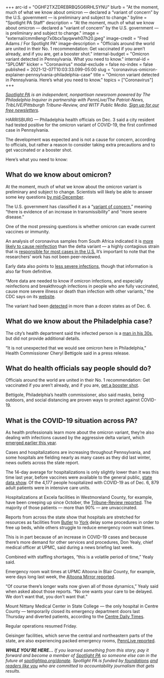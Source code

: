 +++
arc-id = "OGHF2TXZDREBRBQ5G6IRHLSYNU"
blurb = "At the moment, much of what we know about omicron — declared a “variant of concern” by the U.S. government — is preliminary and subject to change."
byline = "Spotlight PA Staff"
description = "At the moment, much of what we know about omicron — declared a “variant of concern” by the U.S. government — is preliminary and subject to change."
image = "external/cmm8engr7x0bcx1ayqwwh07h20.jpeg"
image-credit = "Fred Adams / For Spotlight PA"
image-description = "Officials around the world are united in their No. 1 recommendation: Get vaccinated if you aren’t already, and if you are, get a booster shot."
internal-budget = "Omicron variant detected in Pennsylvania. What you need to know."
internal-id = "SPLOMI"
kicker = "Coronavirus"
modal-exclude = false
no-index = false
published = 2021-12-07T10:03:33.099-05:00
slug = "coronavirus-omicron-explainer-pennsylvania-philadelphia-case"
title = "Omicron variant detected in Pennsylvania. Here’s what you need to know."
topics = ["Coronavirus"]
+++

<a href="https://www.spotlightpa.org/"><i>Spotlight PA</i></a><i> is an independent, nonpartisan newsroom powered by The Philadelphia Inquirer in partnership with PennLive/The Patriot-News, TribLIVE/Pittsburgh Tribune-Review, and WITF Public Media. </i><a href="https://www.spotlightpa.org/newsletters"><i>Sign up for our free newsletters</i></a><i>.</i>

HARRISBURG — Philadelphia health officials on Dec. 3 said a city resident had tested positive for the omicron variant of COVID-19, the first confirmed case in Pennsylvania.

The development was expected and is not a cause for concern, according to officials, but rather a reason to consider taking extra precautions and to get vaccinated or a booster shot.

Here’s what you need to know:

<script src="https://www.spotlightpa.org/embed.js" async></script><div data-spl-embed-version="1" data-spl-src="https://www.spotlightpa.org/embeds/newsletter/"></div>

## What do we know about omicron?

At the moment, much of what we know about the omicron variant is preliminary and subject to change. Scientists will likely be able to answer some key questions <a href="https://www.cnn.com/2021/11/29/health/us-coronavirus-monday/index.html">by mid-December</a>.

The U.S. government has classified it as a “<a href="https://www.cdc.gov/coronavirus/2019-ncov/variants/variant-classifications.html?CDC_AA_refVal=https%3A%2F%2Fwww.cdc.gov%2Fcoronavirus%2F2019-ncov%2Fvariants%2Fvariant-info.html#anchor_1632154493691">variant of concern</a>,” meaning “there is evidence of an increase in transmissibility” and “more severe disease.”

One of the most pressing questions is whether omicron can evade current vaccines or immunity.

An analysis of coronavirus samples from South Africa indicated it is <a href="https://www.washingtonpost.com/world/2021/12/03/omicron-covid-variant-delta-reinfection/">more likely to cause reinfection</a> than the delta variant — a highly contagious strain that is <a href="https://covid.cdc.gov/covid-data-tracker/#variant-proportions">responsible for most cases in the U.S.</a> It’s important to note that the researchers’ work has not been peer-reviewed.

Early data also points to <a href="https://www.statnews.com/2021/12/04/omicron-covid19-south-africa-data/">less severe infections</a>, though that information is also far from definitive.

“More data are needed to know if omicron infections, and especially reinfections and breakthrough infections in people who are fully vaccinated, cause more severe illness or death than infection with other variants,” the CDC says on its <a href="https://www.cdc.gov/coronavirus/2019-ncov/variants/omicron-variant.html">website</a>.

The variant had been <a href="https://www.cdc.gov/coronavirus/2019-ncov/variants/omicron-variant.html">detected</a> in more than a dozen states as of Dec. 6.

## What do we know about the Philadelphia case?

The city’s health department said the infected person is a <a href="https://www.phila.gov/2021-12-03-first-case-of-covid-19-omicron-variant-identified-in-philadelphia-resident/">man in his 30s</a>, but did not provide additional details.

“It is not unexpected that we would see omicron here in Philadelphia,” Health Commissioner Cheryl Bettigole said in a press release.

## What do health officials say people should do?

Officials around the world are united in their No. 1 recommendation: Get vaccinated if you aren’t already, and if you are, <a href="https://www.spotlightpa.org/news/2021/10/pa-where-to-get-covid-booster-shot/">get a booster shot</a>.

Bettigole, Philadelphia’s health commissioner, also said masks, being outdoors, and social distancing are proven ways to protect against COVID-19.

## What is the COVID-19 situation across PA?

As health professionals learn more about the omicron variant, they’re also dealing with infections caused by the aggressive delta variant, which <a href="https://www.spotlightpa.org/news/2021/08/pennsylvania-covid-delta-variant-masks-booster-shots-explainer/">emerged earlier this year</a>.

Cases and hospitalizations are increasing throughout Pennsylvania, and some hospitals are fielding nearly as many cases as they did last winter, news outlets across the state report.

The 14-day average for hospitalizations is only slightly lower than it was this time last year, before vaccines were available to the general public, <a href="https://www.health.pa.gov/topics/disease/coronavirus/Pages/Cases.aspx">state data show</a>. Of the 4,177 people hospitalized with COVID-19 as of Dec. 6, 879 adult patients were in intensive care units.

Hospitalizations at Excela facilities in Westmoreland County, for example, have been creeping up since October, the <a href="https://triblive.com/local/westmoreland/excela-chief-doctor-westmoreland-could-be-on-edge-of-another-covid-surge/">Tribune-Review reported</a>. The majority of those patients — more than 90% — are unvaccinated.

<script src="https://www.spotlightpa.org/embed.js" async></script><div data-spl-embed-version="1" data-spl-src="https://www.spotlightpa.org/embeds/donate/"></div>

Reports from across the state show that hospitals are stretched for resources as facilities from <a href="https://www.post-gazette.com/news/health/2021/12/06/winter-COVID-19-surge-Pittsburgh-region-UPMC-Hospitals/stories/202112060036">Butler</a> to <a href="https://www.pennlive.com/coronavirus/2021/12/ers-packed-patients-waiting-as-covid-19-fills-pa-hospitals.html">York</a> delay some procedures in order to free up beds, while others struggle to reduce emergency room wait times.

This is in part because of an increase in COVID-19 cases and because there’s more demand for other services and procedures, Don Yealy, chief medical officer at UPMC, said during a news briefing last week.

Combined with staffing shortages, “this is a volatile period of time,” Yealy said.

Emergency room wait times at UPMC Altoona in Blair County, for example, were days long last week, the <a href="https://www.altoonamirror.com/news/local-news/2021/12/upmc-er-still-facing-shortage/">Altoona Mirror reported</a>.

“Of course there’s longer waits now given all of those dynamics,” Yealy said when asked about those reports. “No one wants your care to be delayed. We don’t want that, you don’t want that.”

Mount Nittany Medical Center in State College — the only hospital in Centre County — temporarily closed its emergency department doors last Thursday and diverted patients, according to the <a href="https://www.centredaily.com/news/business/health-care/article256301692.html">Centre Daily Times</a>.

Regular operations resumed Friday.

Geisinger facilities, which serve the central and northeastern parts of the state, are also experiencing packed emergency rooms, <a href="https://www.pennlive.com/coronavirus/2021/12/ers-packed-patients-waiting-as-covid-19-fills-pa-hospitals.html">PennLive reported</a>.

<i><b>WHILE YOU’RE HERE...</b></i><i> If you learned something from this story, pay it forward and become a member of </i><a href="https://www.spotlightpa.org/"><i>Spotlight PA</i></a><i> so someone else can in the future at </i><a href="http://spotlightpa.org/donate"><i>spotlightpa.org/donate</i></a><i>. Spotlight PA is funded by</i><a href="https://www.spotlightpa.org/support"><i> foundations</i></a><i> </i><a href="https://www.spotlightpa.org/support"><i>and readers like you</i></a><i> who are committed to accountability journalism that gets results.</i>
